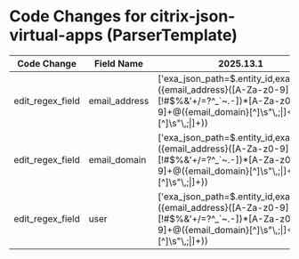# Code Changes for citrix-json-virtual-apps (ParserTemplate)

| Code Change | Field Name | 2025.13.1 | 2025.14.1 |
|-------------|------------|-----------|------------|
| edit_regex_field | email_address | ['exa_json_path=$.entity_id,exa_regex=({email_address}([A-Za-z0-9]+[!#$%&\'+\/=?^_`~.\-])*[A-Za-z0-9]+@({email_domain}[^\]\s"\\,;\|]+\.[^\]\s"\\,;\|]+))|({user}[\w\.\-\!\#\^\~]{1,40}\$?)', 'exa_json_path=$.session_user_name,exa_regex=({email_address}([A-Za-z0-9]+[!#$%&\'+\/=?^_`~.\-])*[A-Za-z0-9]+@({email_domain}[^\]\s"\\,;\|]+\.[^\]\s"\\,;\|]+))|({user}[\w\.\-\!\#\^\~]{1,40}\$?)'] | ['exa_json_path=$.entity_id,exa_regex=({email_address}([A-Za-z0-9]+[!#$%&\'+\/=?^_`~.\-])*[A-Za-z0-9]+@({email_domain}[^\]\s"\\,;\|]+\.[^\]\s"\\,;\|]+))|({user}[\w\.\-\!\#\^\~]{1,40}\$?)', 'exa_json_path=$.session_user_name,exa_regex=({email_address}([A-Za-z0-9]+[!#$%&\'+\/=?^_`~.\-])*[A-Za-z0-9]+@({email_domain}[^\]\s"\\,;\|]+\.[^\]\s"\\,;\|]+))|({user}[\w\.\-\!\#\^\~]{1,40}\$?)', 'exa_json_path=$.user_name,exa_regex=({email_address}([A-Za-z0-9]+[!#$%&\'+\/=?^_`~.\-])*[A-Za-z0-9]+@({email_domain}[^\]\s"\\,;\|]+\.[^\]\s"\\,;\|]+))|({user}[\w\.\-\!\#\^\~]{1,40}\$?)'] |
| edit_regex_field | email_domain | ['exa_json_path=$.entity_id,exa_regex=({email_address}([A-Za-z0-9]+[!#$%&\'+\/=?^_`~.\-])*[A-Za-z0-9]+@({email_domain}[^\]\s"\\,;\|]+\.[^\]\s"\\,;\|]+))|({user}[\w\.\-\!\#\^\~]{1,40}\$?)', 'exa_json_path=$.session_user_name,exa_regex=({email_address}([A-Za-z0-9]+[!#$%&\'+\/=?^_`~.\-])*[A-Za-z0-9]+@({email_domain}[^\]\s"\\,;\|]+\.[^\]\s"\\,;\|]+))|({user}[\w\.\-\!\#\^\~]{1,40}\$?)'] | ['exa_json_path=$.entity_id,exa_regex=({email_address}([A-Za-z0-9]+[!#$%&\'+\/=?^_`~.\-])*[A-Za-z0-9]+@({email_domain}[^\]\s"\\,;\|]+\.[^\]\s"\\,;\|]+))|({user}[\w\.\-\!\#\^\~]{1,40}\$?)', 'exa_json_path=$.session_user_name,exa_regex=({email_address}([A-Za-z0-9]+[!#$%&\'+\/=?^_`~.\-])*[A-Za-z0-9]+@({email_domain}[^\]\s"\\,;\|]+\.[^\]\s"\\,;\|]+))|({user}[\w\.\-\!\#\^\~]{1,40}\$?)', 'exa_json_path=$.user_name,exa_regex=({email_address}([A-Za-z0-9]+[!#$%&\'+\/=?^_`~.\-])*[A-Za-z0-9]+@({email_domain}[^\]\s"\\,;\|]+\.[^\]\s"\\,;\|]+))|({user}[\w\.\-\!\#\^\~]{1,40}\$?)'] |
| edit_regex_field | user | ['exa_json_path=$.entity_id,exa_regex=({email_address}([A-Za-z0-9]+[!#$%&\'+\/=?^_`~.\-])*[A-Za-z0-9]+@({email_domain}[^\]\s"\\,;\|]+\.[^\]\s"\\,;\|]+))|({user}[\w\.\-\!\#\^\~]{1,40}\$?)', 'exa_json_path=$.session_user_name,exa_regex=({email_address}([A-Za-z0-9]+[!#$%&\'+\/=?^_`~.\-])*[A-Za-z0-9]+@({email_domain}[^\]\s"\\,;\|]+\.[^\]\s"\\,;\|]+))|({user}[\w\.\-\!\#\^\~]{1,40}\$?)'] | ['exa_json_path=$.entity_id,exa_regex=({email_address}([A-Za-z0-9]+[!#$%&\'+\/=?^_`~.\-])*[A-Za-z0-9]+@({email_domain}[^\]\s"\\,;\|]+\.[^\]\s"\\,;\|]+))|({user}[\w\.\-\!\#\^\~]{1,40}\$?)', 'exa_json_path=$.session_user_name,exa_regex=({email_address}([A-Za-z0-9]+[!#$%&\'+\/=?^_`~.\-])*[A-Za-z0-9]+@({email_domain}[^\]\s"\\,;\|]+\.[^\]\s"\\,;\|]+))|({user}[\w\.\-\!\#\^\~]{1,40}\$?)', 'exa_json_path=$.user_name,exa_regex=({email_address}([A-Za-z0-9]+[!#$%&\'+\/=?^_`~.\-])*[A-Za-z0-9]+@({email_domain}[^\]\s"\\,;\|]+\.[^\]\s"\\,;\|]+))|({user}[\w\.\-\!\#\^\~]{1,40}\$?)'] |